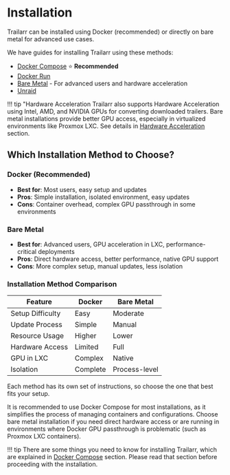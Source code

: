 # Installation

Trailarr can be installed using Docker (recommended) or directly on bare metal for advanced use cases.

We have guides for installing Trailarr using these methods:

- [Docker Compose](./docker-compose.md) ⭐ **Recommended**
- [Docker Run](./docker-run.md)
- [Bare Metal](./baremetal.md) - For advanced users and hardware acceleration
- [Unraid](./unraid.md)

!!! tip "Hardware Acceleration
    Trailarr also supports Hardware Acceleration using Intel, AMD, and NVIDIA GPUs for converting downloaded trailers. Bare metal installations provide better GPU access, especially in virtualized environments like Proxmox LXC. See details in [Hardware Acceleration](./hardware-acceleration.md) section.

## Which Installation Method to Choose?

### Docker (Recommended)
- **Best for**: Most users, easy setup and updates
- **Pros**: Simple installation, isolated environment, easy updates
- **Cons**: Container overhead, complex GPU passthrough in some environments

### Bare Metal
- **Best for**: Advanced users, GPU acceleration in LXC, performance-critical deployments
- **Pros**: Direct hardware access, better performance, native GPU support
- **Cons**: More complex setup, manual updates, less isolation

### Installation Method Comparison

| Feature | Docker | Bare Metal |
|---------|--------|------------|
| Setup Difficulty | Easy | Moderate |
| Update Process | Simple | Manual |
| Resource Usage | Higher | Lower |
| Hardware Access | Limited | Full |
| GPU in LXC | Complex | Native |
| Isolation | Complete | Process-level |

Each method has its own set of instructions, so choose the one that best fits your setup.

It is recommended to use Docker Compose for most installations, as it simplifies the process of managing containers and configurations. Choose bare metal installation if you need direct hardware access or are running in environments where Docker GPU passthrough is problematic (such as Proxmox LXC containers).

!!! tip
    There are some things you need to know for installing Trailarr, which are explained in [Docker Compose](./docker-compose.md) section. Please read that section before proceeding with the installation.